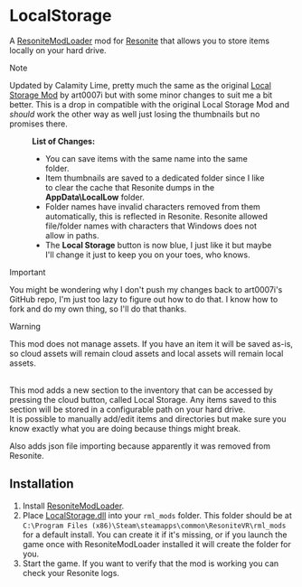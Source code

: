# LocalStorage

A [ResoniteModLoader](https://github.com/resonite-modding-group/ResoniteModLoader) mod for [Resonite](https://resonite.com/) that allows you to store items locally on your hard drive.<br>

>[!Note]
>Updated by Calamity Lime, pretty much the same as the original [Local Storage Mod](https://github.com/art0007i/LocalStorage) by art0007i but with some minor changes to suit me a bit better. This is a drop in compatible with the original Local Storage Mod and <i>should</i> work the other way as well just losing the thumbnails but no promises there. 

<figure>
<figcaption><span class="label"><b>List of Changes:</b></span> </figcaption>
<ul>
<li> You can save items with the same name into the same folder.</li>
<li>Item thumbnails are saved to a dedicated folder since I like to clear the cache that Resonite dumps in the <b>AppData\LocalLow</b> folder.</li>
<li>Folder names have invalid characters removed from them automatically, this is reflected in Resonite. Resonite allowed file/folder names with characters that Windows does not allow in paths.</li>
<li>The <b>Local Storage</b> button is now blue, I just like it but maybe I'll change it just to keep you on your toes, who knows. 
</ul>
</figure>

> [!IMPORTANT]
> You might be wondering why I don't push my changes back to art0007i's GitHub repo, I'm just too lazy to figure out how to do that. I know how to fork and do my own thing, so I'll do that thanks.

> [!WARNING]
> This mod does not manage assets. If you have an item it will be saved as-is, so cloud assets will remain cloud assets and local assets will remain local assets.

<br>
This mod adds a new section to the inventory that can be accessed by pressing the cloud button, called Local Storage.
Any items saved to this section will be stored in a configurable path on your hard drive.<br>
It is possible to manually add/edit items and directories but make sure you know exactly what you are doing because things might break.

Also adds json file importing because apparently it was removed from Resonite.

## Installation
1. Install [ResoniteModLoader](https://github.com/resonite-modding-group/ResoniteModLoader).
1. Place [LocalStorage.dll](https://github.com/LimeProgramming/LocalStorage/releases/latest/download/LocalStorage.dll) into your `rml_mods` folder. This folder should be at `C:\Program Files (x86)\Steam\steamapps\common\ResoniteVR\rml_mods` for a default install. You can create it if it's missing, or if you launch the game once with ResoniteModLoader installed it will create the folder for you.
1. Start the game. If you want to verify that the mod is working you can check your Resonite logs.
